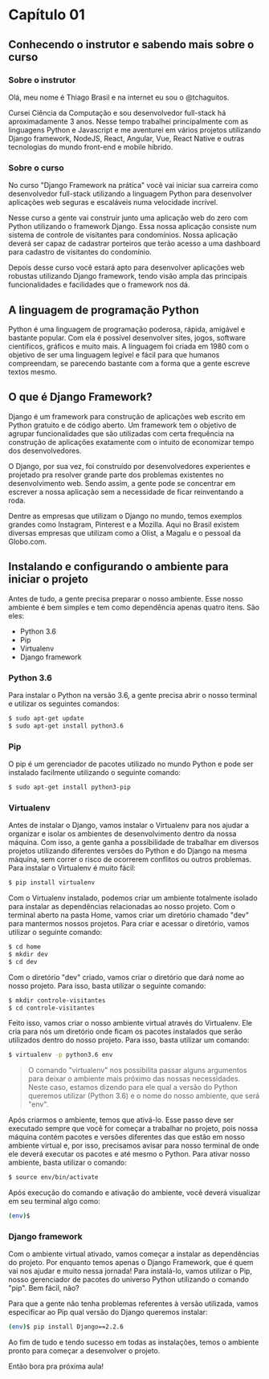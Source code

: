 # Capítulo 01

## Conhecendo o instrutor e sabendo mais sobre o curso

### **Sobre o instrutor**

Olá, meu nome é Thiago Brasil e na internet eu sou o @tchaguitos.

Cursei Ciência da Computação e sou desenvolvedor full-stack há aproximadamente 3 anos. Nesse tempo trabalhei principalmente com as linguagens Python e Javascript e me aventurei em vários projetos utilizando Django framework, NodeJS, React, Angular, Vue, React Native e outras tecnologias do mundo front-end e mobile híbrido.

### **Sobre o curso**

No curso "Django Framework na prática" você vai iniciar sua carreira como desenvolvedor full-stack utilizando a linguagem Python para desenvolver aplicações web seguras e escaláveis numa velocidade incrível.

Nesse curso a gente vai construir junto uma aplicação web do zero com Python utilizando o framework Django. Essa nossa aplicação consiste num sistema de controle de visitantes para condomínios. Nossa aplicação deverá ser capaz de cadastrar porteiros que terão acesso a uma dashboard para cadastro de visitantes do condomínio. 

Depois desse curso você estará apto para desenvolver aplicações web robustas utilizando Django framework, tendo visão ampla das principais funcionalidades e facilidades que o framework nos dá.

## A linguagem de programação Python

Python é uma linguagem de programação poderosa, rápida, amigável e bastante popular. Com ela é possível desenvolver sites, jogos, software científicos, gráficos e muito mais. A linguagem foi criada em 1980 com o objetivo de ser uma linguagem legível e fácil para que humanos compreendam, se parecendo bastante com a forma que a gente escreve textos mesmo.

## O que é Django Framework?

Django é um framework para construção de aplicações web escrito em Python gratuito e de código aberto. Um framework tem o objetivo de agrupar funcionalidades que são utilizadas com certa frequência na construção de aplicações exatamente com o intuito de economizar tempo dos desenvolvedores.

O Django, por sua vez, foi construído por desenvolvedores experientes e projetado pra resolver grande parte dos problemas existentes no desenvolvimento web. Sendo assim, a gente pode se concentrar em escrever a nossa aplicação sem a necessidade de ficar reinventando a roda.

Dentre as empresas que utilizam o Django no mundo, temos exemplos grandes como Instagram, Pinterest e a Mozilla. Aqui no Brasil existem diversas empresas que utilizam como a Olist, a Magalu e o pessoal da Globo.com.

## Instalando e configurando o ambiente para iniciar o projeto

Antes de tudo, a gente precisa preparar o nosso ambiente. Esse nosso ambiente é bem simples e tem como dependência apenas quatro itens. São eles:

* Python 3.6
* Pip
* Virtualenv
* Django framework

### **Python 3.6**

Para instalar o Python na versão 3.6, a gente precisa abrir o nosso terminal e utilizar os seguintes comandos:

```bash
$ sudo apt-get update
$ sudo apt-get install python3.6
```

### **Pip**

O pip é um gerenciador de pacotes utilizado no mundo Python e pode ser instalado facilmente utilizando o seguinte comando:

```bash
$ sudo apt-get install python3-pip
```

### **Virtualenv**

Antes de instalar o Django, vamos instalar o Virtualenv para nos ajudar a organizar e isolar os ambientes de desenvolvimento dentro da nossa máquina. Com isso, a gente ganha a possibilidade de trabalhar em diversos projetos utilizando diferentes versões do Python e do Django na mesma máquina, sem correr o risco de ocorrerem conflitos ou outros problemas. Para instalar o Virtualenv é muito fácil:

```bash
$ pip install virtualenv
```

Com o Virtualenv instalado, podemos criar um ambiente totalmente isolado para instalar as dependências relacionadas ao nosso projeto. Com o terminal aberto na pasta Home, vamos criar um diretório chamado "dev" para mantermos nossos projetos. Para criar e acessar o diretório, vamos utilizar o seguinte comando:

```bash
$ cd home
$ mkdir dev
$ cd dev
```

Com o diretório "dev" criado, vamos criar o diretório que dará nome ao nosso projeto. Para isso, basta utilizar o seguinte comando:

```bash
$ mkdir controle-visitantes
$ cd controle-visitantes
```

Feito isso, vamos criar o nosso ambiente virtual através do Virtualenv. Ele cria para nós um diretório onde ficam os pacotes instalados que serão utilizados dentro do nosso projeto. Para isso, basta utilizar um comando:

```bash
$ virtualenv -p python3.6 env
```

> O comando "virtualenv" nos possibilita passar alguns argumentos para deixar o ambiente mais próximo das nossas necessidades. Neste caso, estamos dizendo para ele qual a versão do Python queremos utilizar \(Python 3.6\) e o nome do nosso ambiente, que será "env".

Após criarmos o ambiente, temos que ativá-lo. Esse passo deve ser executado sempre que você for começar a trabalhar no projeto, pois nossa máquina contém pacotes e versões diferentes das que estão em nosso ambiente virtual e, por isso, precisamos avisar para nosso terminal de onde ele deverá executar os pacotes e até mesmo o Python. Para ativar nosso ambiente, basta utilizar o comando:

```bash
$ source env/bin/activate
```

Após execução do comando e ativação do ambiente, você deverá visualizar em seu terminal algo como:

```bash
(env)$
```

### **Django framework**

Com o ambiente virtual ativado, vamos começar a instalar as dependências do projeto. Por enquanto temos apenas o Django Framework, que é quem vai nos ajudar e muito nessa jornada! Para instalá-lo, vamos utilizar o Pip, nosso gerenciador de pacotes do universo Python utilizando o comando "pip". Bem fácil, não?

Para que a gente não tenha problemas referentes à versão utilizada, vamos especificar ao Pip qual versão do Django queremos instalar:

```bash
(env)$ pip install Django==2.2.6
```

Ao fim de tudo e tendo sucesso em todas as instalações, temos o ambiente pronto para começar a desenvolver o projeto.

Então bora pra próxima aula!

